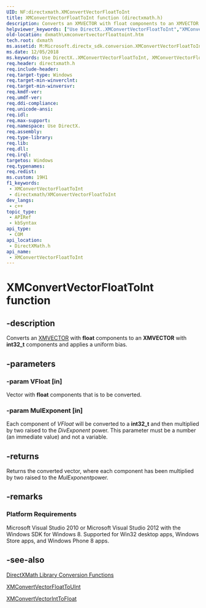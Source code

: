 ```yaml
---
UID: NF:directxmath.XMConvertVectorFloatToInt
title: XMConvertVectorFloatToInt function (directxmath.h)
description: Converts an XMVECTOR with float components to an XMVECTOR with int32_t components and applies a uniform bias.
helpviewer_keywords: ["Use DirectX..XMConvertVectorFloatToInt","XMConvertVectorFloatToInt","XMConvertVectorFloatToInt method [DirectX Math Support APIs]","dxmath.xmconvertvectorfloattoint"]
old-location: dxmath\xmconvertvectorfloattoint.htm
tech.root: dxmath
ms.assetid: M:Microsoft.directx_sdk.conversion.XMConvertVectorFloatToInt(XMVECTOR,uint32_t)
ms.date: 12/05/2018
ms.keywords: Use DirectX..XMConvertVectorFloatToInt, XMConvertVectorFloatToInt, XMConvertVectorFloatToInt method [DirectX Math Support APIs], dxmath.xmconvertvectorfloattoint
req.header: directxmath.h
req.include-header: 
req.target-type: Windows
req.target-min-winverclnt: 
req.target-min-winversvr: 
req.kmdf-ver: 
req.umdf-ver: 
req.ddi-compliance: 
req.unicode-ansi: 
req.idl: 
req.max-support: 
req.namespace: Use DirectX.
req.assembly: 
req.type-library: 
req.lib: 
req.dll: 
req.irql: 
targetos: Windows
req.typenames: 
req.redist: 
ms.custom: 19H1
f1_keywords:
 - XMConvertVectorFloatToInt
 - directxmath/XMConvertVectorFloatToInt
dev_langs:
 - c++
topic_type:
 - APIRef
 - kbSyntax
api_type:
 - COM
api_location:
 - DirectXMath.h
api_name:
 - XMConvertVectorFloatToInt
---
```


# XMConvertVectorFloatToInt function


## -description

Converts an <a href="https://docs.microsoft.com/windows/desktop/dxmath/xmvector-data-type">XMVECTOR</a> with <b>float</b> components to an
  <b>XMVECTOR</b> with <b>int32_t</b> components and applies a uniform bias.

## -parameters

### -param VFloat [in]

Vector with <b>float</b> components that is to be converted.

### -param MulExponent [in]

Each component of <i>VFloat</i> will be converted to a <b>int32_t</b> and then multiplied by two raised to the
        <i>DivExponent</i> power. This parameter must be a number (an immediate value) and not a variable.

## -returns

Returns the converted vector, where each component has been multiplied by two raised to the <i>MulExponent</i>power.

## -remarks

<h3><a id="Platform_Requirements"></a><a id="platform_requirements"></a><a id="PLATFORM_REQUIREMENTS"></a>Platform Requirements</h3>
Microsoft Visual Studio 2010 or Microsoft Visual Studio 2012 with the Windows SDK for Windows 8. Supported for Win32 desktop apps, Windows Store apps, and Windows Phone 8 apps.

## -see-also

<a href="https://docs.microsoft.com/windows/desktop/dxmath/ovw-xnamath-reference-functions-conversion">DirectXMath Library Conversion Functions</a>



<a href="https://docs.microsoft.com/windows/desktop/api/directxmath/nf-directxmath-xmconvertvectorfloattouint">XMConvertVectorFloatToUInt</a>



<a href="https://docs.microsoft.com/windows/desktop/api/directxmath/nf-directxmath-xmconvertvectorinttofloat">XMConvertVectorIntToFloat</a>

